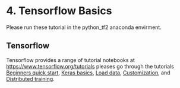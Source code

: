 # 4. Tensorflow Basics
Please run these tutorial in the python_tf2 anaconda envirment.

## Tensorflow 
Tensorflow provides a range of tutorial notebooks at https://www.tensorflow.org/tutorials pleases go through the tutorials
[Beginners quick start](https://www.tensorflow.org/tutorials/quickstart/beginner), [Keras basics](https://www.tensorflow.org/tutorials/keras/classification), [Load data](https://www.tensorflow.org/tutorials/load_data/csv), [Customization](https://www.tensorflow.org/tutorials/customization/basics), and [Distributed training](https://www.tensorflow.org/tutorials/distribute/keras).
